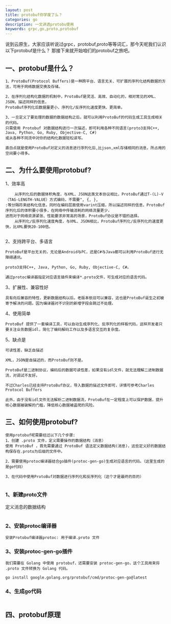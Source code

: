 ```yaml
---
layout: post
title: protobuf你学废了么？
categories: go
description: 一文讲透protobu使用
keywords: grpc,go,proto,protobuf
---
```

说到云原生，大家应该听说过grpc，protobuf,proto等等词汇，那今天呢我们认识以下protobuf是什么？
那接下来就开始咱们的protobuf之旅吧。


## 一、protobuf是什么？
```
1、ProtoBuf(Protocol Buffers)是一种跨平台、语言无关、可扩展的序列化结构数据的方法，可用于网络数据交换及存储。

2、在序列化结构化数据的机制中，ProtoBuf是灵活、高效、自动化的，相对常见的XML、JSON，描述同样的信息，
ProtoBuf序列化后数据量更小、序列化/反序列化速度更快、更简单。

3、一旦定义了要处理的数据的数据结构之后，就可以利用ProtoBuf的代码生成工具生成相关的代码。
只需使用 Protobuf 对数据结构进行一次描述，即可利用各种不同语言(proto3支持C++, Java, Python, Go, Ruby, Objective-C, C#)
或从各种不同流中对你的结构化数据轻松读写。

直白点就是使用ProtoBuf对定义的消息进行序列化后,比json,xml存储相同的消息，所占用的空间要小得多。

```

## 二、为什么要使用protobuf?
1、效率高
```
    从序列化后的数据体积角度，与XML、JSON这类文本协议相比，ProtoBuf通过T-(L)-V（TAG-LENGTH-VALUE）方式编码，不需要", {, }, 
:等分隔符来结构化信息，同时在编码层面使用varint压缩，所以描述同样的信息，ProtoBuf序列化后的体积要小很多，在网络中传输消耗的网络流量更少，
进而对于网络资源紧张、性能要求非常高的场景，ProtoBuf协议是不错的选择。
    从序列化/反序列化速度角度，与XML、JSON相比，ProtoBuf序列化/反序列化的速度更快，比XML要快20-100倍。
    
```

2、支持跨平台、多语言
```
ProtoBuf是平台无关的，无论是Android与PC，还是C#与Java都可以利用ProtoBuf进行无障碍通讯。

proto3支持C++, Java, Python, Go, Ruby, Objective-C, C#。

通过protoc编译器指定对应语言插件来编译*.proto文件，可生成对应的语言代码。
```
3、扩展性、兼容性好
```
具有向后兼容的特性，更新数据结构以后，老版本依旧可以兼容，这也是ProtoBuf诞生之初被寄予解决的问题。因为编译器对不识别的新增字段会跳过不处理。

```
4、使用简单
```
ProtoBuf 提供了一套编译工具，可以自动生成序列化、反序列化的样板代码，这样开发者只要关注业务数据idl，简化了编码解码工作以及多语言交互的复杂度。    

```

5、缺点是
```
可读性差，缺乏自描述

XML，JSON是自描述的，而ProtoBuf则不是。

ProtoBuf是二进制协议，编码后的数据可读性差，如果没有idl文件，就无法理解二进制数据流，对调试不友好。

不过Charles已经支持ProtoBuf协议，导入数据的描述文件即可，详情可参考Charles Protocol Buffers

此外，由于没有idl文件无法解析二进制数据流，ProtoBuf在一定程度上可以保护数据，提升核心数据被破解的门槛，降低核心数据被盗爬的风险。

```

## 三、如何使用protobuf?
```
使用protobuf呢需要经过以下几个步骤:
1、创建 .proto 文件，定义需要操作的数据结构（消息）
使用 ProtoBuf ，首先需要通过 ProtoBuf 语法定义数据结构(消息)，这些定义好的数据结构保存在.proto为后缀的文件中。

2、需要使用protoc编译器结合go插件(protoc-gen-go)生成对应语言的代码。（这里生成的是go代码）

3、在代码中使用ProtoBuf对数据进行序列化和反序列化（这个才是最终的目的）


```

### 1、新建proto文件
定义消息的数据结构
```

```

### 2、安装protoc编译器
```
安装Protobuf编译器protoc: 用于编译.proto 文件
```

### 3、安装protoc-gen-go插件
```
我们需要在 Golang 中使用 protobuf，还需要安装 protoc-gen-go，这个工具用来将 .proto 文件转换为 Golang 代码。

go install google.golang.org/protobuf/cmd/protoc-gen-go@latest

```

### 4、生成go代码
```

```


## 四、protobuf原理
```

```







